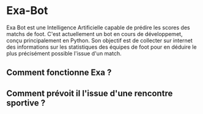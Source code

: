 # Exa-Bot

Exa Bot est une Intelligence Artificielle capable de prédire les scores des matchs de foot. C'est actuellement un bot en cours de développemet, conçu principalement en Python. 
Son objectif est de collecter sur internet des informations sur les statistiques des équipes de foot pour en déduire le plus précisément possible l'issue d'un match.

## Comment fonctionne Exa ?

## Comment prévoit il l'issue d'une rencontre sportive ?






